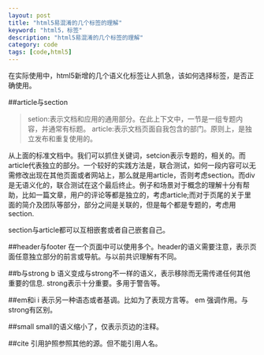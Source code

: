 ```yaml
---
layout: post
title: "html5易混淆的几个标签的理解"
keyword: "html5，标签"
description: "html5易混淆的几个标签的理解"
category: code
tags: [code,html5]
---
```


在实际使用中，html5新增的几个语义化标签让人抓急，该如何选择标签，是否正确使用。

##article与section

>setion:表示文档和应用的通用部分。在此上下文中，一节是一组专题内容，并通常有标题。
>article:表示文档页面自我包含的部门。原则上，是独立发布和重复使用的。
>

从上面的标准文档中。我们可以抓住关键词，setcion表示专题的，相关的。而article代表独立的部分。一个较好的实践方法是，联合测试，如何一段内容可以无需修改出现在其他页面或者网站上，那么就是用article，否则考虑section。而div 是无语义化的，联合测试在这个最后终止。例子和场景对于概念的理解十分有帮助，比如一篇文章，用户的评论等都是独立的，考虑article;而对于页尾的关于里面的简介及团队等部分，部分之间是关联的，但是每个都是专题的，考虑用section.

section与article都可以互相嵌套或者自己嵌套自己。

##header与footer
在一个页面中可以使用多个。header的语义需要注意，表示页面任意独立部分的前言或导航。与以前共识理解有不同。

##b与strong 
b 语义变成与strong不一样的语义，表示移除而无需传递任何其他重要的信息.
strong表示十分重要。多用于警告等。

##em和i
i 表示另一种语态或者基调。比如为了表现方言等。
em 强调作用。与strong有区别。

##small
small的语义缩小了，仅表示页边的注释。

##cite
引用护照参照其他的源。但不能引用人名。

